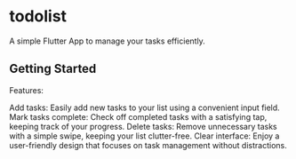 # todolist

A simple Flutter App to manage your tasks efficiently.

## Getting Started

Features:

Add tasks: Easily add new tasks to your list using a convenient input field.
Mark tasks complete: Check off completed tasks with a satisfying tap, keeping track of your progress.
Delete tasks: Remove unnecessary tasks with a simple swipe, keeping your list clutter-free.
Clear interface: Enjoy a user-friendly design that focuses on task management without distractions.